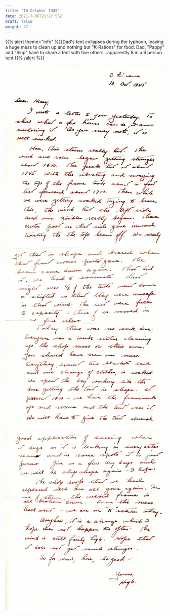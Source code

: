 ```yaml
---
title: "10 October 1945"
date: 2021-7-06T21:27:55Z
draft: false
weight: 47
---
```


{{% alert theme="info" %}}Dad's tent collapses during the typhoon, leaving a huge mess to clean up and nothing but "K-Rations" for food. Dad, "Pappy" and "Skip" have to share a tent with five others...apparently 8 in a 6 person tent.{{% /alert %}}

![page 1](img149.jpg)
![page 2](img150.jpg)
![page 3](img151.jpg)

